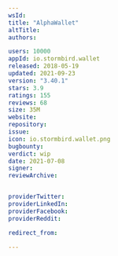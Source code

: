 ```yaml
---
wsId: 
title: "AlphaWallet"
altTitle: 
authors:

users: 10000
appId: io.stormbird.wallet
released: 2018-05-19
updated: 2021-09-23
version: "3.40.1"
stars: 3.9
ratings: 155
reviews: 68
size: 35M
website: 
repository: 
issue: 
icon: io.stormbird.wallet.png
bugbounty: 
verdict: wip
date: 2021-07-08
signer: 
reviewArchive:


providerTwitter: 
providerLinkedIn: 
providerFacebook: 
providerReddit: 

redirect_from:

---
```



